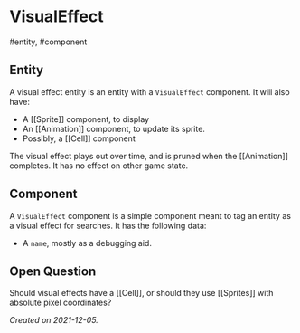 # VisualEffect
#entity, #component

## Entity

A visual effect entity is an entity with a `VisualEffect` component.  It will also have:

- A [[Sprite]] component, to display
- An [[Animation]] component, to update its sprite.
- Possibly, a [[Cell]] component

The visual effect plays out over time, and is pruned when the [[Animation]] completes.  It has no effect on other game state.

## Component

A `VisualEffect` component is a simple component meant to tag an entity as a visual effect for searches.  It has the following data:

- A `name`, mostly as a debugging aid.

## Open Question

Should visual effects have a [[Cell]], or should they use [[Sprites]] with absolute pixel coordinates?

_Created on 2021-12-05._